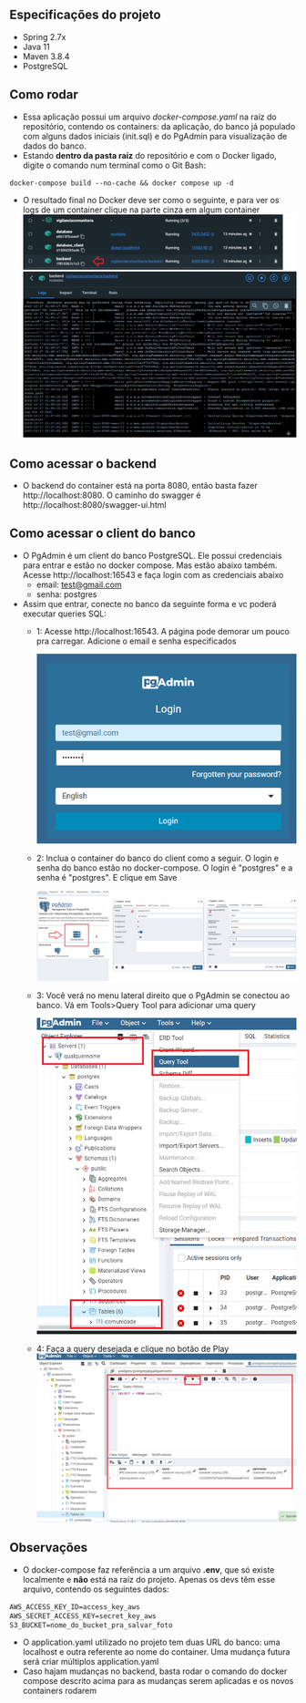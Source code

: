 ## Especificações do projeto
- Spring 2.7x
- Java 11
- Maven 3.8.4
- PostgreSQL

## Como rodar
- Essa aplicação possui um arquivo *docker-compose.yaml* na raíz do repositório, contendo os containers: da aplicação, do banco já populado com alguns dados iniciais (init.sql) e do PgAdmin para visualização de dados do banco.
- Estando **dentro da pasta raíz** do repositório e com o Docker ligado, digite o comando num terminal como o Git Bash:
```
docker-compose build --no-cache && docker compose up -d
```
- O resultado final no Docker deve ser como o seguinte, e para ver os logs de um container clique na parte cinza em algum container
  ![Exemplo de Imagem](readme_imgs/containers.png)


## Como acessar o backend
- O backend do container está na porta 8080, então basta fazer http://localhost:8080. O caminho do swagger é http://localhost:8080/swagger-ui.html

## Como acessar o client do banco
- O PgAdmin é um client do banco PostgreSQL. Ele possui credenciais para entrar e estão no docker compose. Mas estão abaixo também. Acesse http://localhost:16543 e faça login com as credenciais abaixo
  - email: test@gmail.com
  - senha: postgres
- Assim que entrar, conecte no banco da seguinte forma e vc poderá executar queries SQL:
  - 1: Acesse http://localhost:16543. A página pode demorar um pouco pra carregar. Adicione o email e senha especificados

    ![Exemplo de Imagem](readme_imgs/login.png)
  - 2: Inclua o container do banco do client como a seguir. O login e senha do banco estão no docker-compose. O login é "postgres" e a senha é "postgres". E clique em Save
    
    ![Exemplo de Imagem](readme_imgs/config.png)
  - 3: Você verá no menu lateral direito que o PgAdmin se conectou ao banco. Vá em Tools>Query Tool para adicionar uma query
    
    ![Exemplo de Imagem](readme_imgs/query.png)
  - 4: Faça a query desejada e clique no botão de Play
    ![Exemplo de Imagem](readme_imgs/select.png)


## Observações
- O docker-compose faz referência a um arquivo **.env**, que só existe localmente e **não** está na raíz do projeto. Apenas os devs têm esse arquivo, contendo os seguintes dados:
```
AWS_ACCESS_KEY_ID=access_key_aws
AWS_SECRET_ACCESS_KEY=secret_key_aws
S3_BUCKET=nome_do_bucket_pra_salvar_foto
```
- O application.yaml utilizado no projeto tem duas URL do banco: uma localhost e outra referente ao nome do container. Uma mudança futura será criar múltiplos application.yaml
- Caso hajam mudanças no backend, basta rodar o comando do docker compose descrito acima para as mudanças serem aplicadas e os novos containers rodarem